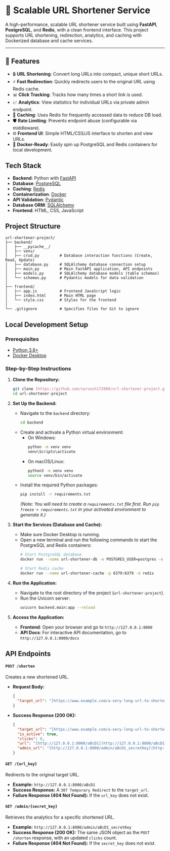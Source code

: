 # 🔗 Scalable URL Shortener Service

A high-performance, scalable URL shortener service built using **FastAPI**, **PostgreSQL**, and **Redis**, with a clean frontend interface. This project supports URL shortening, redirection, analytics, and caching with Dockerized database and cache services.

---

## 🚀 Features

- 🔒 **URL Shortening**: Convert long URLs into compact, unique short URLs.
- ⚡ **Fast Redirection**: Quickly redirects users to the original URL using Redis cache.
- 📊 **Click Tracking**: Tracks how many times a short link is used.
- 📈 **Analytics**: View statistics for individual URLs via private admin endpoint.
- 🧠 **Caching**: Uses Redis for frequently accessed data to reduce DB load.
- 🛡️ **Rate Limiting**: Prevents endpoint abuse (configurable via middleware).
- 🌐 **Frontend UI**: Simple HTML/CSS/JS interface to shorten and view URLs.
- 🐳 **Docker-Ready**: Easily spin up PostgreSQL and Redis containers for local development.

## Tech Stack

* **Backend**: Python with [FastAPI](https://fastapi.tiangolo.com/)
* **Database**: [PostgreSQL](https://www.postgresql.org/)
* **Caching**: [Redis](https://redis.io/)
* **Containerization**: [Docker](https://www.docker.com/)
* **API Validation**: [Pydantic](https://docs.pydantic.dev/)
* **Database ORM**: [SQLAlchemy](https://www.sqlalchemy.org/)
* **Frontend**: HTML, CSS, JavaScript

## Project Structure

```
url-shortener-project/
├── backend/
│   ├── __pycache__/
│   ├── venv/
│   ├── crud.py         # Database interaction functions (Create, Read, Update)
│   ├── database.py     # SQLAlchemy database connection setup
│   ├── main.py         # Main FastAPI application, API endpoints
│   ├── models.py       # SQLAlchemy database models (table schemas)
│   └── schemas.py      # Pydantic models for data validation
│
├── frontend/
│   ├── app.js          # Frontend JavaScript logic
│   ├── index.html      # Main HTML page
│   └── style.css       # Styles for the frontend
│
└── .gitignore          # Specifies files for Git to ignore
```

## Local Development Setup

### Prerequisites

* [Python 3.8+](https://www.python.org/downloads/)
* [Docker Desktop](https://www.docker.com/products/docker-desktop/)

### Step-by-Step Instructions

1.  **Clone the Repository:**
    ```bash
    git clone [https://github.com/sarvesh172000/url-shortener-project.git](https://github.com/sarvesh172000/url-shortener-project.git)
    cd url-shortener-project
    ```

2.  **Set Up the Backend:**
    * Navigate to the `backend` directory:
        ```bash
        cd backend
        ```
    * Create and activate a Python virtual environment:
        * On Windows:
            ```bash
            python -m venv venv
            venv\Scripts\activate
            ```
        * On macOS/Linux:
            ```bash
            python3 -m venv venv
            source venv/bin/activate
            ```
    * Install the required Python packages:
        ```bash
        pip install -r requirements.txt
        ```
        *(Note: You will need to create a `requirements.txt` file first. Run `pip freeze > requirements.txt` in your activated environment to generate it.)*

3.  **Start the Services (Database and Cache):**
    * Make sure Docker Desktop is running.
    * Open a new terminal and run the following commands to start the PostgreSQL and Redis containers:
        ```bash
        # Start PostgreSQL database
        docker run --name url-shortener-db -e POSTGRES_USER=postgres -e POSTGRES_PASSWORD=mysecretpassword -p 5432:5432 -d postgres

        # Start Redis cache
        docker run --name url-shortener-cache -p 6379:6379 -d redis
        ```

4.  **Run the Application:**
    * Navigate to the root directory of the project (`url-shortener-project`).
    * Run the Uvicorn server:
        ```bash
        uvicorn backend.main:app --reload
        ```

5.  **Access the Application:**
    * **Frontend**: Open your browser and go to `http://127.0.0.1:8000`
    * **API Docs**: For interactive API documentation, go to `http://127.0.0.1:8000/docs`

## API Endpoints

#### `POST /shorten`

Creates a new shortened URL.

* **Request Body:**
    ```json
    {
      "target_url": "[https://www.example.com/a-very-long-url-to-shorten](https://www.example.com/a-very-long-url-to-shorten)"
    }
    ```
* **Success Response (200 OK):**
    ```json
    {
      "target_url": "[https://www.example.com/a-very-long-url-to-shorten](https://www.example.com/a-very-long-url-to-shorten)",
      "is_active": true,
      "clicks": 0,
      "url": "[http://127.0.0.1:8000/aBcD1](http://127.0.0.1:8000/aBcD1)",
      "admin_url": "[http://127.0.0.1:8000/admin/aBcD1_secretKey](http://127.0.0.1:8000/admin/aBcD1_secretKey)"
    }
    ```

#### `GET /{url_key}`

Redirects to the original target URL.

* **Example:** `http://127.0.0.1:8000/aBcD1`
* **Success Response:** A `307 Temporary Redirect` to the `target_url`.
* **Failure Response (404 Not Found):** If the `url_key` does not exist.

#### `GET /admin/{secret_key}`

Retrieves the analytics for a specific shortened URL.

* **Example:** `http://127.0.0.1:8000/admin/aBcD1_secretKey`
* **Success Response (200 OK):** The same JSON object as the `POST /shorten` response, with an updated `clicks` count.
* **Failure Response (404 Not Found):** If the `secret_key` does not exist.